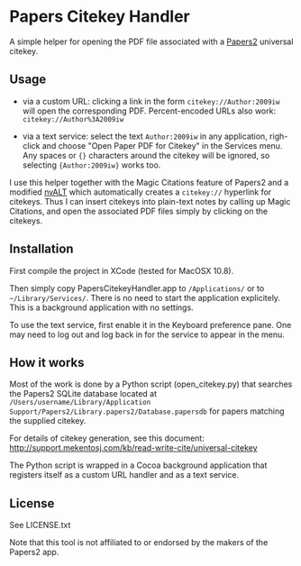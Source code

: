 # Papers Citekey Handler

A simple helper for opening the PDF file associated with a [Papers2](http://www.papersapp.com/) universal citekey.

## Usage

- via a custom URL: clicking a link in the form `citekey://Author:2009iw` will open the corresponding PDF. Percent-encoded URLs also work: `citekey://Author%3A2009iw`

- via a text service: select the text `Author:2009iw` in any application, righ-click and choose "Open Paper PDF for Citekey" in the Services menu. Any spaces or `{}` characters around the citekey will be ignored, so selecting `{Author:2009iw}` works too.

I use this helper together with the Magic Citations feature of Papers2 and a modified [nvALT](http://brettterpstra.com/projects/nvalt/) which automatically creates a `citekey://` hyperlink for citekeys. Thus I can insert citekeys into plain-text notes by calling up Magic Citations, and open the associated PDF files simply by clicking on the citekeys.

## Installation

First compile the project in XCode (tested for MacOSX 10.8).

Then simply copy PapersCitekeyHandler.app to `/Applications/` or to `~/Library/Services/`. There is no need to start the application explicitely. This is a background application with no settings.

To use the text service, first enable it in the Keyboard preference pane. One may need to log out and log back in for the service to appear in the menu.

## How it works

Most of the work is done by a Python script (open_citekey.py) that searches the Papers2 SQLite database located at `/Users/username/Library/Application Support/Papers2/Library.papers2/Database.papersdb` for papers matching the supplied citekey.

For details of citekey generation, see this document:
http://support.mekentosj.com/kb/read-write-cite/universal-citekey

The Python script is wrapped in a Cocoa background application that registers itself as a custom URL handler and as a text service.

## License

See LICENSE.txt

Note that this tool is not affiliated to or endorsed by the makers of the Papers2 app.
